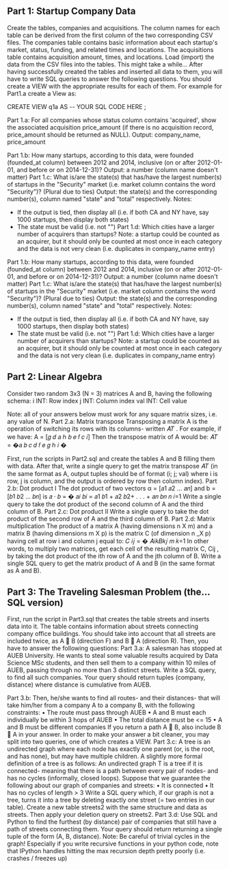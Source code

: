 
## Part 1: Startup Company Data

Create the tables, companies and acquisitions. The column names for each table can
be derived from the first column of the two corresponding CSV files. The companies table
contains basic information about each startup's market, status, funding, and related times and
locations. The acquisitions table contains acquisition amount, times, and locations.
Load (import) the data from the CSV files into the tables. This might take a while…
After having successfully created the tables and inserted all data to them, you will have to
write SQL queries to answer the following questions. You should create a VIEW with the
appropriate results for each of them.
For example for Part1.a create a View as:

CREATE VIEW q1a AS
-- YOUR SQL CODE HERE
;

Part 1.a:
For all companies whose status column contains 'acquired', show the associated acquisition
price_amount (if there is no acquisition record, price_amount should be returned as NULL).
Output: company_name, price_amount

Part 1.b:
How many startups, according to this data, were founded (founded_at column) between 2012
and 2014, inclusive (on or after 2012-01-01, and before or on 2014-12-31)?
Output: a number (column name doesn't matter)
Part 1.c:
What is/are the state(s) that has/have the largest number(s) of startups in the "Security"
market (i.e. market column contains the word "Security")? (Plural due to ties)
Output: the state(s) and the corresponding number(s), column named "state" and "total"
respectively.
Notes:
- If the output is tied, then display all (i.e. if both CA and NY have, say 1000 startups, then
display both states)
- The state must be valid (i.e. not "")
Part 1.d:
Which cities have a larger number of acquirers than startups?
Note: a startup could be counted as an acquirer, but it should only be counted at most once in
each category and the data is not very clean (i.e. duplicates in company_name entry)

Part 1.b:
How many startups, according to this data, were founded (founded_at column) between 2012
and 2014, inclusive (on or after 2012-01-01, and before or on 2014-12-31)?
Output: a number (column name doesn't matter)
Part 1.c:
What is/are the state(s) that has/have the largest number(s) of startups in the "Security"
market (i.e. market column contains the word "Security")? (Plural due to ties)
Output: the state(s) and the corresponding number(s), column named "state" and "total"
respectively.
Notes:
- If the output is tied, then display all (i.e. if both CA and NY have, say 1000 startups, then
display both states)
- The state must be valid (i.e. not "")
Part 1.d:
Which cities have a larger number of acquirers than startups?
Note: a startup could be counted as an acquirer, but it should only be counted at most once in
each category and the data is not very clean (i.e. duplicates in company_name entry)

## Part 2: Linear Algebra

Consider two random 3x3 (N = 3) matrices A and B, having the following schema:
i INT: Row index
j INT: Column index
val INT: Cell value

Note: all of your answers below must work for any square matrix sizes, i.e. any value of N.
Part 2.a: Matrix transpose
Transposing a matrix A is the operation of switching its rows with its columns- written 𝐴𝑇 .
For example, if we have:
A = [𝑔 𝑑 𝑎 ℎ 𝑏 𝑒 𝑓 𝑐 𝑖]
Then the transpose matrix of A would be:
𝐴𝑇 = �𝑎 𝑏 𝑐 𝑑 𝑓 𝑒 𝑔 ℎ 𝑖 �

First, run the scripts in Part2.sql and create the tables A and B filling them with data.
After that, write a single query to get the matrix transpose 𝐴𝑇 (in the same format as A, output
tuples should be of format (i; j; val) where i is row, j is column, and the output is ordered by
row then column index).
Part 2.b: Dot product I
The dot product of two vectors α = [𝑎1 𝑎2 … 𝑎𝑛] and b = [𝑏1 𝑏2 … 𝑏𝑛] is
𝑎 · 𝑏 = � 𝑎𝑖 𝑏𝑖 = 𝑎1 𝑏1 + 𝑎2 𝑏2+ . . . + 𝑎𝑛 𝑏𝑛
𝑛
𝑖=1
Write a single query to take the dot product of the second column of A and the third column
of B.
Part 2.c: Dot product II
Write a single query to take the dot product of the second row of A and the third column of B.
Part 2.d: Matrix multiplication
The product of a matrix A (having dimensions n X m) and a matrix B (having dimensions
m X p) is the matrix C (of dimension n _X p) having cell at row i and column j equal to:
𝐶
𝑖𝑗 = � 𝐴𝑖𝑘𝐵𝑘𝑗
𝑚
𝑘=1
In other words, to multiply two matrices, get each cell of the resulting matrix C, Cij , by taking
the dot product of the ith row of A and the jth column of B. Write a single SQL query to get
the matrix product of A and B (in the same format as A and B).

## Part 3: The Traveling Salesman Problem (the… SQL version)
First, run the script in Part3.sql that creates the table streets and inserts data into it. The
table contains information about streets connecting company office buildings.
You should take into account that all streets are included twice, as A  B (direction F) and B
 A (direction R).
Then, you have to answer the following questions:
Part 3.a:
A salesman has stopped at AUEB University. He wants to steal some valuable results
acquired by Data Science MSc students, and then sell them to a company within 10 miles of
AUEB, passing through no more than 3 distinct streets.
Write a SQL query, to find all such companies. Your query should return tuples (company,
distance) where distance is cumulative from AUEB.

Part 3.b:
Then, he/she wants to find all routes- and their distances- that will take him/her from a
company A to a company B, with the following constraints:
• The route must pass through AUEB
• A and B must each individually be within 3 hops of AUEB
• The total distance must be <= 15
• A and B must be different companies
If you return a path A  B, also include B  A in your answer. In order to make your
answer a bit cleaner, you may split into two queries, one of which creates a VIEW.
Part 3.c:
A tree is an undirected graph where each node has exactly one parent (or, is the root, and has
none), but may have multiple children. A slightly more formal definition of a tree is as
follows: An undirected graph T is a tree if it is connected- meaning that there is a path
between every pair of nodes- and has no cycles (informally, closed loops). Suppose that we
guarantee the following about our graph of companies and streets:
• It is connected
• It has no cycles of length > 3
Write a SQL query which, if our graph is not a tree, turns it into a tree by deleting exactly one
street (= two entries in our table). Create a new table streets2 with the same structure and
data as streets. Then apply your deletion query on streets2.
Part 3.d:
Use SQL and Python to find the furthest (by distance) pair of companies that still have a path
of streets connecting them. Your query should return returning a single tuple of the form (A,
B, distance).
Note: Be careful of trivial cycles in the graph! Especially if you write recursive functions in
your python code, note that IPython handles hitting the max recursion depth pretty poorly (i.e.
crashes / freezes up)
